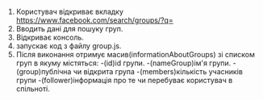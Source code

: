 1. Користувач відкриває вкладку https://www.facebook.com/search/groups/?q=
2. Вводить дані для пошуку груп.
3. Відкриває консоль.
4. запускає код з файлу group.js.
5. Після виконання отримує  масив(informationAboutGroups) зі списком груп в якуму містяться:
  -(id)id групи.
  -(nameGroup)ім'я групи.
  -(group)публічна чи відкрита група
  -(members)кількість учасників групи
  -(follower)інформація про те чи перебуває користувач в спільноті.
